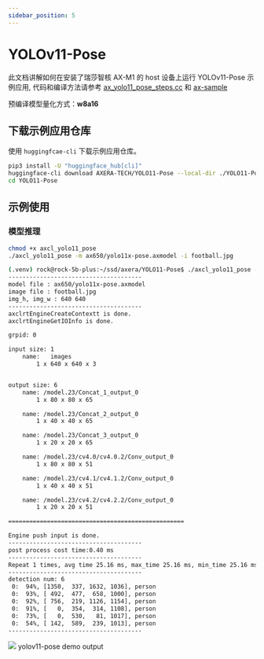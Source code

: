 ```yaml
---
sidebar_position: 5
---
```


# YOLOv11-Pose

此文档讲解如何在安装了瑞莎智核 AX-M1 的 host 设备上运行 YOLOv11-Pose 示例应用, 代码和编译方法请参考 [ax_yolo11_pose_steps.cc](https://github.com/AXERA-TECH/axcl-samples/blob/main/examples/axcl/ax_yolo11_pose_steps.cc) 和 [ax-sample](https://github.com/AXERA-TECH/axcl-samples)

预编译模型量化方式：**w8a16**

## 下载示例应用仓库

使用 `huggingfcae-cli` 下载示例应用仓库。

<NewCodeBlock tip="Host" type="Device">

```bash
pip3 install -U "huggingface_hub[cli]"
huggingface-cli download AXERA-TECH/YOLO11-Pose --local-dir ./YOLO11-Pose
cd YOLO11-Pose
```

</NewCodeBlock>

## 示例使用

### 模型推理

<NewCodeBlock tip="Host" type="Device">

```bash
chmod +x axcl_yolo11_pose
./axcl_yolo11_pose -m ax650/yolo11x-pose.axmodel -i football.jpg
```

</NewCodeBlock>

```bash
(.venv) rock@rock-5b-plus:~/ssd/axera/YOLO11-Pose$ ./axcl_yolo11_pose -m ax650/yolo11x-pose.axmodel -i football.jpg
--------------------------------------
model file : ax650/yolo11x-pose.axmodel
image file : football.jpg
img_h, img_w : 640 640
--------------------------------------
axclrtEngineCreateContextt is done.
axclrtEngineGetIOInfo is done.

grpid: 0

input size: 1
    name:   images
        1 x 640 x 640 x 3


output size: 6
    name: /model.23/Concat_1_output_0
        1 x 80 x 80 x 65

    name: /model.23/Concat_2_output_0
        1 x 40 x 40 x 65

    name: /model.23/Concat_3_output_0
        1 x 20 x 20 x 65

    name: /model.23/cv4.0/cv4.0.2/Conv_output_0
        1 x 80 x 80 x 51

    name: /model.23/cv4.1/cv4.1.2/Conv_output_0
        1 x 40 x 40 x 51

    name: /model.23/cv4.2/cv4.2.2/Conv_output_0
        1 x 20 x 20 x 51

==================================================

Engine push input is done.
--------------------------------------
post process cost time:0.40 ms
--------------------------------------
Repeat 1 times, avg time 25.16 ms, max_time 25.16 ms, min_time 25.16 ms
--------------------------------------
detection num: 6
 0:  94%, [1350,  337, 1632, 1036], person
 0:  93%, [ 492,  477,  658, 1000], person
 0:  92%, [ 756,  219, 1126, 1154], person
 0:  91%, [   0,  354,  314, 1108], person
 0:  73%, [   0,  530,   81, 1017], person
 0:  54%, [ 142,  589,  239, 1013], person
--------------------------------------
```

<div style={{textAlign: 'center'}}>
   <img src="/img/aicore-ax-m1/yolo11_pose_out.webp"/>
   yolov11-pose demo output
</div>
